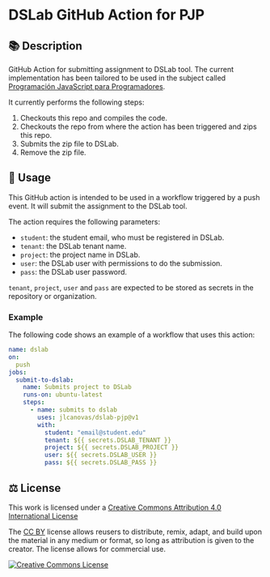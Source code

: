 # DSLab GitHub Action for PJP

## 📚 Description

GitHub Action for submitting assignment to DSLab tool. The current implementation has been tailored to be used in the subject called [Programación JavaScript para Programadores](https://github.com/PJP-UOC).

It currently performs the following steps:

1. Checkouts this repo and compiles the code.
2. Checkouts the repo from where the action has been triggered and zips this repo.
3. Submits the zip file to DSLab.
4. Remove the zip file.

## 🚀 Usage

This GitHub action is intended to be used in a workflow triggered by a push event. It will submit the assignment to the DSLab tool.

The action requires the following parameters:

- `student`: the student email, who must be registered in DSLab.
- `tenant`: the DSLab tenant name.
- `project`: the project name in DSLab.
- `user`: the DSLab user with permissions to do the submission.
- `pass`: the DSLab user password.

`tenant`, `project`, `user` and `pass` are expected to be stored as secrets in the repository or organization.

### Example

The following code shows an example of a workflow that uses this action:

```yaml
name: dslab
on:
  push
jobs:
  submit-to-dslab:
    name: Submits project to DSLab
    runs-on: ubuntu-latest
    steps:
      - name: submits to dslab
        uses: jlcanovas/dslab-pjp@v1
        with:
          student: "email@student.edu"
          tenant: ${{ secrets.DSLAB_TENANT }}
          project: ${{ secrets.DSLAB_PROJECT }}
          user: ${{ secrets.DSLAB_USER }}
          pass: ${{ secrets.DSLAB_PASS }}
```

## ⚖️ License

This work is licensed under a <a rel="license" href="http://creativecommons.org/licenses/by-sa/4.0/">Creative Commons Attribution 4.0 International License</a>

The [CC BY](https://creativecommons.org/licenses/by-sa/4.0/) license allows reusers to distribute, remix, adapt, and build upon the material in any medium or format, so long as attribution is given to the creator. The license allows for commercial use. 

<a rel="license" href="http://creativecommons.org/licenses/by-sa/4.0/"><img alt="Creative Commons License" style="border-width:0" src="https://i.creativecommons.org/l/by-sa/4.0/88x31.png" /></a>


